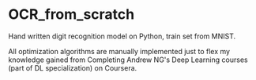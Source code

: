 # OCR_from_scratch
Hand written digit recognition model on Python, train set from MNIST.

All optimization algorithms are manually implemented just to flex my knowledge gained from Completing Andrew NG's Deep Learning courses (part of DL specialization) on Coursera. 

